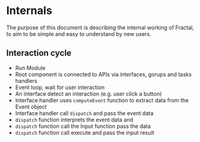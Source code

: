 # Internals

The purpose of this document is describing the internal working of Fractal, to aim to be simple and easy to understand by new users.

## Interaction cycle

- Run Module
- Root component is connected to APIs via interfaces, gorups and tasks handlers
- Event loop, wait for user interaction
- An interface detect an interaction (e.g. user click a button)
- Interface handler uses `computeEvent` function to extract data from the Event object
- Interface handler call `dispatch` and pass the event data
- `dispatch` function interprets the event data and
- `dispatch` function call the Input function pass the data
- `dispatch` function call execute and pass the input result

